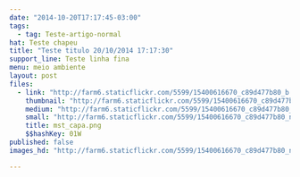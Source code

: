 ```yaml
---
date: "2014-10-20T17:17:45-03:00"
tags:
  - tag: Teste-artigo-normal
hat: Teste chapeu
title: "Teste titulo 20/10/2014 17:17:30"
support_line: Teste linha fina
menu: meio ambiente
layout: post
files:
  - link: "http://farm6.staticflickr.com/5599/15400616670_c89d477b80_b.jpg"
    thumbnail: "http://farm6.staticflickr.com/5599/15400616670_c89d477b80_t.jpg"
    medium: "http://farm6.staticflickr.com/5599/15400616670_c89d477b80_z.jpg"
    small: "http://farm6.staticflickr.com/5599/15400616670_c89d477b80_n.jpg"
    title: mst_capa.png
    $$hashKey: 01W
published: false
images_hd: "http://farm6.staticflickr.com/5599/15400616670_c89d477b80_n.jpg"

---
```

